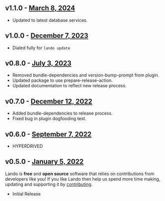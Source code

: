 ## v1.1.0 - [March 8, 2024](https://github.com/lando/phpmyadmin/releases/tag/v1.1.0)
  * Updated to latest database services.

## v1.0.0 - [December 7, 2023](https://github.com/lando/phpmyadmin/releases/tag/v1.0.0)

* Dialed fully for `lando update`

## v0.8.0 - [July 3, 2023](https://github.com/lando/phpmyadmin/releases/tag/v0.8.0)

* Removed bundle-dependencies and version-bump-prompt from plugin.
* Updated package to use prepare-release-action.
* Updated documentation to reflect new release process.

## v0.7.0 - [December 12, 2022](https://github.com/lando/phpmyadmin/releases/tag/v0.7.0)

* Added bundle-dependencies to release process.
* Fixed bug in plugin dogfooding test.

## v0.6.0 - [September 7, 2022](https://github.com/lando/phpmyadmin/releases/tag/v0.6.0)

* HYPERDRIVED

## v0.5.0 - [January 5, 2022](https://github.com/lando/phpmyadmin/releases/tag/v0.0.0)

Lando is **free** and **open source** software that relies on contributions from developers like you! If you like Lando then help us spend more time making, updating and supporting it by [contributing](https://github.com/sponsors/lando).

* Initial Release
